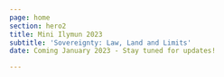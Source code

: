 ```yaml
---
page: home
section: hero2
title: Mini Ilymun 2023
subtitle: 'Sovereignty: Law, Land and Limits'
date: Coming January 2023 - Stay tuned for updates!

---
```

